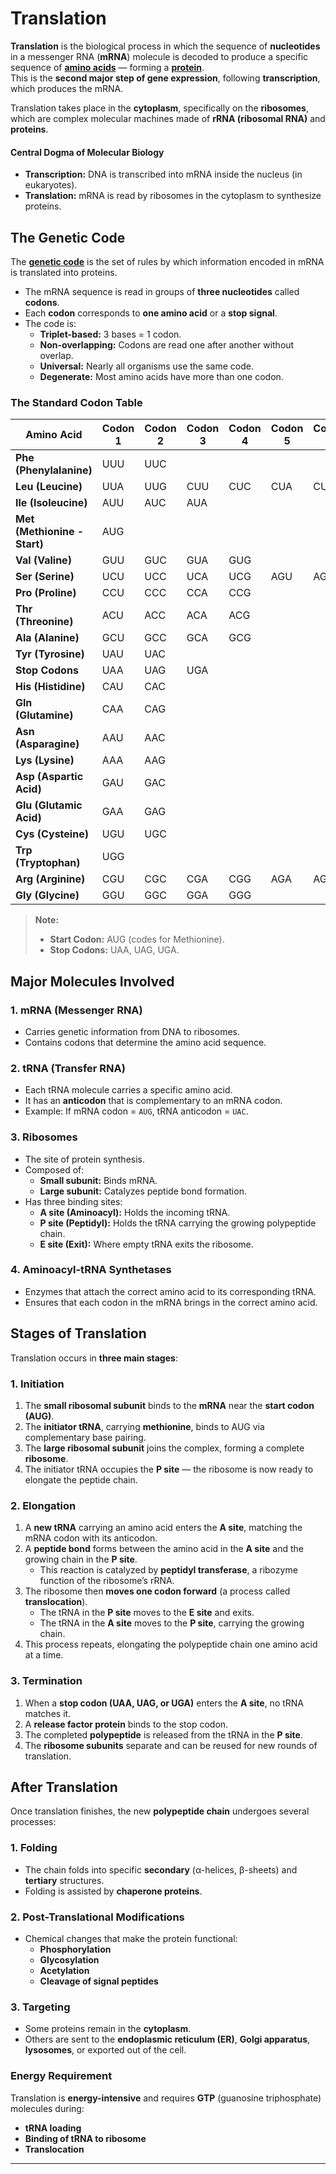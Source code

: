 # Translation

**Translation** is the biological process in which the sequence of **nucleotides** in a messenger RNA (**mRNA**) molecule is decoded to produce a specific sequence of **[amino acids](./amino_acids.md)** — forming a **[protein](./Proteins.md)**.  
This is the **second major step of gene expression**, following **transcription**, which produces the mRNA.

Translation takes place in the **cytoplasm**, specifically on the **ribosomes**, which are complex molecular machines made of **rRNA (ribosomal RNA)** and **proteins**.

#### Central Dogma of Molecular Biology
- **Transcription:** DNA is transcribed into mRNA inside the nucleus (in eukaryotes).  
- **Translation:** mRNA is read by ribosomes in the cytoplasm to synthesize proteins.

## The Genetic Code

The **[genetic code](./gene.md)** is the set of rules by which information encoded in mRNA is translated into proteins.

- The mRNA sequence is read in groups of **three nucleotides** called **codons**.  
- Each **codon** corresponds to **one amino acid** or a **stop signal**.  
- The code is:
  - **Triplet-based:** 3 bases = 1 codon.
  - **Non-overlapping:** Codons are read one after another without overlap.
  - **Universal:** Nearly all organisms use the same code.
  - **Degenerate:** Most amino acids have more than one codon.

### The Standard Codon Table

| **Amino Acid** | **Codon 1** | **Codon 2** | **Codon 3** | **Codon 4** | **Codon 5** | **Codon 6** |
|----------------|--------------|--------------|--------------|--------------|-------------|--------------|
| **Phe (Phenylalanine)** | UUU | UUC |  |  |
| **Leu (Leucine)** | UUA | UUG | CUU | CUC | CUA | CUG | 
| **Ile (Isoleucine)** | AUU | AUC | AUA |  |
| **Met (Methionine - Start)** | AUG |  |  |  |
| **Val (Valine)** | GUU | GUC | GUA | GUG |
| **Ser (Serine)** | UCU | UCC | UCA | UCG | AGU | AGC |
| **Pro (Proline)** | CCU | CCC | CCA | CCG |
| **Thr (Threonine)** | ACU | ACC | ACA | ACG |
| **Ala (Alanine)** | GCU | GCC | GCA | GCG |
| **Tyr (Tyrosine)** | UAU | UAC |  |  |
| **Stop Codons** | UAA | UAG | UGA |  |
| **His (Histidine)** | CAU | CAC |  |  |
| **Gln (Glutamine)** | CAA | CAG |  |  |
| **Asn (Asparagine)** | AAU | AAC |  |  |
| **Lys (Lysine)** | AAA | AAG |  |  |
| **Asp (Aspartic Acid)** | GAU | GAC |  |  |
| **Glu (Glutamic Acid)** | GAA | GAG |  |  |
| **Cys (Cysteine)** | UGU | UGC |  |  |
| **Trp (Tryptophan)** | UGG |  |  |  |
| **Arg (Arginine)** | CGU | CGC | CGA | CGG | AGA | AGG |
| **Gly (Glycine)** | GGU | GGC | GGA | GGG |

> **Note:**  
> - **Start Codon:** AUG (codes for Methionine).  
> - **Stop Codons:** UAA, UAG, UGA.

## Major Molecules Involved

### 1. mRNA (Messenger RNA)
- Carries genetic information from DNA to ribosomes.
- Contains codons that determine the amino acid sequence.

### 2. tRNA (Transfer RNA)
- Each tRNA molecule carries a specific amino acid.
- It has an **anticodon** that is complementary to an mRNA codon.
- Example: If mRNA codon = `AUG`, tRNA anticodon = `UAC`.

### 3. Ribosomes
- The site of protein synthesis.  
- Composed of:
  - **Small subunit:** Binds mRNA.
  - **Large subunit:** Catalyzes peptide bond formation.  
- Has three binding sites:
  - **A site (Aminoacyl):** Holds the incoming tRNA.
  - **P site (Peptidyl):** Holds the tRNA carrying the growing polypeptide chain.
  - **E site (Exit):** Where empty tRNA exits the ribosome.

### 4. Aminoacyl-tRNA Synthetases
- Enzymes that attach the correct amino acid to its corresponding tRNA.
- Ensures that each codon in the mRNA brings in the correct amino acid.

## Stages of Translation

Translation occurs in **three main stages**:

### 1. Initiation

1. The **small ribosomal subunit** binds to the **mRNA** near the **start codon (AUG)**.
2. The **initiator tRNA**, carrying **methionine**, binds to AUG via complementary base pairing.
3. The **large ribosomal subunit** joins the complex, forming a complete **ribosome**.
4. The initiator tRNA occupies the **P site** — the ribosome is now ready to elongate the peptide chain.

### 2. Elongation

1. A **new tRNA** carrying an amino acid enters the **A site**, matching the mRNA codon with its anticodon.
2. A **peptide bond** forms between the amino acid in the **A site** and the growing chain in the **P site**.  
   - This reaction is catalyzed by **peptidyl transferase**, a ribozyme function of the ribosome’s rRNA.
3. The ribosome then **moves one codon forward** (a process called **translocation**).
   - The tRNA in the **P site** moves to the **E site** and exits.
   - The tRNA in the **A site** moves to the **P site**, carrying the growing chain.
4. This process repeats, elongating the polypeptide chain one amino acid at a time.

### 3. Termination

1. When a **stop codon (UAA, UAG, or UGA)** enters the **A site**, no tRNA matches it.
2. A **release factor protein** binds to the stop codon.
3. The completed **polypeptide** is released from the tRNA in the **P site**.
4. The **ribosome subunits** separate and can be reused for new rounds of translation.

## After Translation

Once translation finishes, the new **polypeptide chain** undergoes several processes:

### 1. Folding
- The chain folds into specific **secondary** (α-helices, β-sheets) and **tertiary** structures.
- Folding is assisted by **chaperone proteins**.

### 2. Post-Translational Modifications
- Chemical changes that make the protein functional:
  - **Phosphorylation**
  - **Glycosylation**
  - **Acetylation**
  - **Cleavage of signal peptides**

### 3. Targeting
- Some proteins remain in the **cytoplasm**.
- Others are sent to the **endoplasmic reticulum (ER)**, **Golgi apparatus**, **lysosomes**, or exported out of the cell.


### Energy Requirement
Translation is **energy-intensive** and requires **GTP** (guanosine triphosphate) molecules during:
- **tRNA loading**
- **Binding of tRNA to ribosome**
- **Translocation**
---
